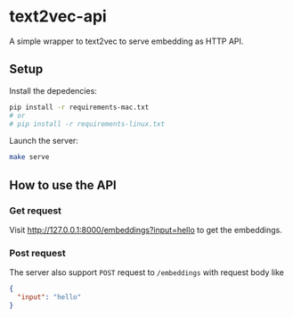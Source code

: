 # text2vec-api

A simple wrapper to text2vec to serve embedding as HTTP API.

## Setup

Install the depedencies:

```bash
pip install -r requirements-mac.txt
# or
# pip install -r requirements-linux.txt
```

Launch the server:

```bash
make serve
```

## How to use the API

### Get request

Visit <http://127.0.0.1:8000/embeddings?input=hello> to get the embeddings. 

### Post request


The server also support `POST` request to `/embeddings` with request body like

```json
{
  "input": "hello"
}
```
